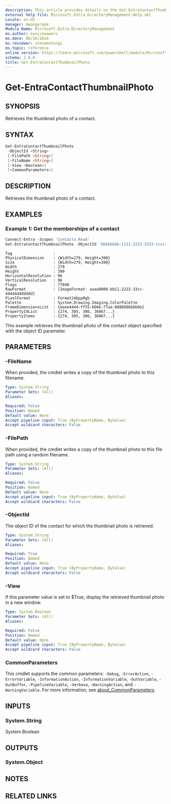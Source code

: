 ```yaml
---
description: This article provides details on the Get-EntraContactThumbnailPhoto command.
external help file: Microsoft.Entra.DirectoryManagement-Help.xml
Locale: en-US
manager: mwongerapk
Module Name: Microsoft.Entra.DirectoryManagement
ms.author: eunicewaweru
ms.date: 06/26/2024
ms.reviewer: stevemutungi
ms.topic: reference
online version: https://learn.microsoft.com/powershell/module/Microsoft.Entra/Get-EntraContactThumbnailPhoto
schema: 2.0.0
title: Get-EntraContactThumbnailPhoto
---
```


# Get-EntraContactThumbnailPhoto

## SYNOPSIS

Retrieves the thumbnail photo of a contact.

## SYNTAX

```powershell
Get-EntraContactThumbnailPhoto
 -ObjectId <String>
 [-FilePath <String>]
 [-FileName <String>]
 [-View <Boolean>]
 [<CommonParameters>]
```

## DESCRIPTION

Retrieves the thumbnail photo of a contact.

## EXAMPLES

### Example 1: Get the memberships of a contact

```powershell
Connect-Entra -Scopes 'Contacts.Read'
Get-EntraContactThumbnailPhoto -ObjectId 'bbbbbbbb-1111-2222-3333-cccccccccccc'
```

```output
Tag                  :
PhysicalDimension    : {Width=279, Height=390}
Size                 : {Width=279, Height=390}
Width                : 279
Height               : 390
HorizontalResolution : 96
VerticalResolution   : 96
Flags                : 77840
RawFormat            : [ImageFormat: aaaa0000-bb11-2222-33cc-444444dddddd]
PixelFormat          : Format24bppRgb
Palette              : System.Drawing.Imaging.ColorPalette
FrameDimensionsList  : {eeee4444-ff55-6666-77aa-888888bbbbbb}
PropertyIdList       : {274, 305, 306, 36867...}
PropertyItems        : {274, 305, 306, 36867...}
```

This example retrieves the thumbnail photo of the contact object specified with the object ID parameter.

## PARAMETERS

### -FileName

When provided, the cmdlet writes a copy of the thumbnail photo to this filename.

```yaml
Type: System.String
Parameter Sets: (All)
Aliases:

Required: False
Position: Named
Default value: None
Accept pipeline input: True (ByPropertyName, ByValue)
Accept wildcard characters: False
```

### -FilePath

When provided, the cmdlet writes a copy of the thumbnail photo to this file path using a random filename.

```yaml
Type: System.String
Parameter Sets: (All)
Aliases:

Required: False
Position: Named
Default value: None
Accept pipeline input: True (ByPropertyName, ByValue)
Accept wildcard characters: False
```

### -ObjectId

The object ID of the contact for which the thumbnail photo is retrieved.

```yaml
Type: System.String
Parameter Sets: (All)
Aliases:

Required: True
Position: Named
Default value: None
Accept pipeline input: True (ByPropertyName, ByValue)
Accept wildcard characters: False
```

### -View

If this parameter value is set to $True, display the retrieved thumbnail photo in a new window.

```yaml
Type: System.Boolean
Parameter Sets: (All)
Aliases:

Required: False
Position: Named
Default value: None
Accept pipeline input: True (ByPropertyName, ByValue)
Accept wildcard characters: False
```

### CommonParameters

This cmdlet supports the common parameters: `-Debug`, `-ErrorAction`, `-ErrorVariable`, `-InformationAction`, `-InformationVariable`, `-OutVariable`, `-OutBuffer`, `-PipelineVariable`, `-Verbose`, `-WarningAction`, and `-WarningVariable`. For more information, see [about_CommonParameters](https://go.microsoft.com/fwlink/?LinkID=113216).

## INPUTS

### System.String

System.Boolean

## OUTPUTS

### System.Object

## NOTES

## RELATED LINKS
